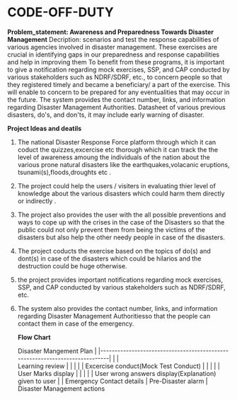 # CODE-OFF-DUTY

**Problem_statement: Awareness and Preparedness Towards Disaster Management**
Decription: scenarios and test the response capabilities of various agencies involved in disaster management. These exercises are crucial in identifying gaps in our preparedness and response capabilities and help in improving them To benefit from these programs, it is important to give a notification regarding mock exercises, SSP, and CAP conducted by various stakeholders such as NDRF/SDRF, etc., to concern people so that they registered timely and became a beneficiary/ a part of the exercise. This will enable to concern to be prepared for any eventualities that may occur in the future. The system provides the contact number, links, and information regarding Disaster Management Authorities. Datasheet of various previous disasters, do's, and don'ts, it may include early warning of disaster.

**Project Ideas and deatils**
1. The national Disaster Response Force platform through which it can coduct the quizzes,excercise etc thorough which it can track the the level of awareness amoung the individuals of the nation about the various prone natural disasters like the earthquakes,volacanic eruptions, tsunami(s),floods,droughts etc .
2. The project could help the users / visiters in evaluating thier level of knowledge about the various disasters which could harm them directly or indirectly .
3. The project also provides the user with the all possible preventions and ways to cope up with the crises in the case of the Disasters so that the public could not only prevent them from being the victims of the disasters but also help the other needy people in case of the disasters.
4. The project coducts the exercise based on the topics of do(s) and dont(s) in case of the disasters which could be hilarios and the destruction could be huge otherwise.
5. the project provides important  notifications regarding mock exercises, SSP, and CAP conducted by various stakeholders such as NDRF/SDRF, etc.
6. The system also provides the contact number, links, and information regarding Disaster Management Authoritiesso that the people can contact them in case of the emergency.

   **Flow Chart**

   Disaster Mangement Plan
           |
           |-----------------------------------------------------------------------------|
           |                                                                             |  
     Learning review                                                                     |
           |                                                                             |
           |                                                                             |
     Excercise conduct(Mock Test Conduct)                                                |
           |                                                                             |
           |                                                                             |
     User Marks display                                                                  |
           |                                                                             | 
           |                                                                             | 
     User wrong answers display(Explanation) given to user                               |
                                                                                         |
                                                                         Emergency Contact details
                                                                                         |
                                                                             Pre-Disaster alarm
                                                                                         |
                                                                          Disaster Management actions
      
   
